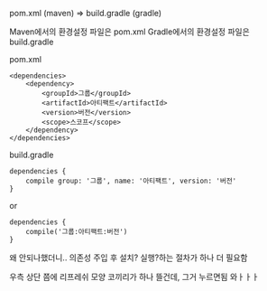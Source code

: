 pom.xml (maven) => build.gradle (gradle)

Maven에서의 환경설정 파일은 pom.xml
Gradle에서의 환경설정 파일은 build.gradle

pom.xml
~~~
<dependencies>
    <dependency>
        <groupId>그룹</groupId>
        <artifactId>아티팩트</artifactId>
        <version>버전</version>
        <scope>스코프</scope>
    </dependency>
</dependencies>
~~~

build.gradle
~~~
dependencies {
    compile group: '그룹', name: '아티팩트', version: '버전'
}
~~~
or
~~~
dependencies {
    compile('그룹:아티팩트:버전')
}
~~~

왜 안되나했더니.. 의존성 주입 후 설치? 실행?하는 절차가 하나 더 필요함

우측 상단 쯤에 리프레쉬 모양 코끼리가 하나 뜰건데, 그거 누르면됨 와ㅏㅏㅏ

